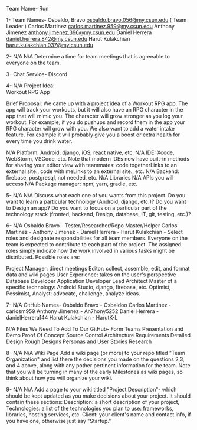 Team Name- Run

1- 
Team Names-
Osbaldo, Bravo     osbaldo.bravo.056@my.csun.edu   ( Team Leader )
Carlos Martinez    carlos.martinez.959@my.csun.edu
Anthony Jimenez  anthony.jimenez.396@my.csun.edu
Daniel Herrera      daniel.herrera.842@my.csun.edu
Harut Kulakchian  harut.kulakchian.037@my.csun.edu

2- N/A
 N/A Determine a time for team meetings that is agreeable to everyone on the team.

3-
Chat Service-
Discord

4- N/A
Project Idea:  
Workout RPG App

Brief Proposal: 
We came up with a project idea of a Workout RPG app. The app will 
track your workouts, but it will also have an RPG character in the app 
that will mimic you. The character will grow stronger as you log your 
workout. For example, if you do pushups and record them in the app 
your RPG character will grow with you. We also want to add a water 
intake feature. For example it will probably give you a boost or extra 
health for every time you drink water.

 N/A Platform: Android, django, iOS, react native, etc.
 N/A IDE: Xcode, WebStorm, VSCode, etc. Note that modern IDEs now have built-in methods for sharing your editor view with teammates: code togetherLinks to an external site., code with meLinks to an external site., etc.
 N/A Backend: firebase, postgresql, not needed, etc.
 N/A Libraries
 N/A APIs you will access
 N/A Package manager: npm, yarn, gradle, etc.

5- N/A
 N/A Discuss what each one of you wants from this project. Do you want to learn a particular technology (Android, django, etc.)? Do you want to Design an app? Do you want to focus on a particular part of the technology stack (fronted,  backend, Design, database, IT, git, testing, etc.)?


6- N/A
Osbaldo Bravo    - Tester/Researcher/Repo Master/Helper
Carlos Martinez  -
Anthony Jimenez  -
Daniel Herrera   -
Harut Kulakchian -
Select roles and designate responsibilities for all team members. Everyone on the team is expected to contribute to each part of the project. The assigned roles simply indicate how the work involved in various tasks might be distributed. Possible roles are:

Project Manager: direct meetings
Editor: collect, assemble, edit, and format data and wiki pages
User Experience: takes on the user's perspective
Database Developer
Application Developer
Lead Architect
Master of a specific technology: Android Studio, django, firebase, etc.
Optimist, Pessimist, Analyst: advocate, challenge, analyze ideas.

7- N/A
GitHub Names-
Osbaldo Bravo    - Osbaldoo
Carlos Martinez  - carlosm959
Anthony Jimenez  - An7hony5252
Daniel Herrera   - danielHerrera144
Harut Kulakchian - HarutK-L

 N/A Files We Need To Add To Our GitHub-
Form Teams 
Presentation and Demo
Proof Of Concept
Source Control
Architecture
Requirements
Detailed Design
Rough Designs
Personas and User Stories
Research


8- N/A
 N/A Wiki Page
Add a wiki page (or more) to your repo titled "Team Organization" and list there the decisions you made on the questions 2,3, and 4 above, along with any pother pertinent information for the team. Note that you will be turning in many of the early Milestones as wiki pages, so think about how you will organize your wiki.

9- N/A
 N/A Add a page to your wiki titled "Project Description"-
which should be kept updated as you make decisions about your project. It should contain these sections:
Description: a short description of your project,
Technologies: a list of the technologies you plan to use: frameworks, libraries, hosting services, etc.
Client: your client's name and contact info, if you have one, otherwise just say "Startup."